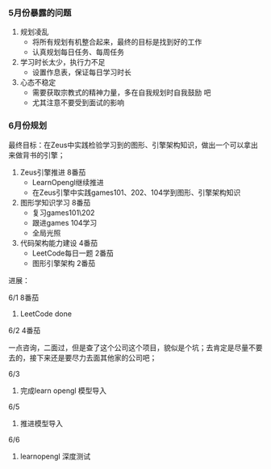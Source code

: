### 5月份暴露的问题

1. 规划凌乱
   - 将所有规划有机整合起来，最终的目标是找到好的工作
   - 认真规划每日任务、每周任务
2. 学习时长太少，执行力不足
   - 设置作息表，保证每日学习时长
3. 心态不稳定
   - 需要获取宗教式的精神力量，多在自我规划时自我鼓励 吧
   - 尤其注意不要受到面试的影响

### 6月份规划

最终目标：在Zeus中实践检验学习到的图形、引擎架构知识，做出一个可以拿出来做背书的引擎；

1. Zeus引擎推进  8番茄
   - LearnOpengl继续推进
   - 在Zeus引擎中实践games101、202、104学到图形、引擎架构知识
2. 图形学知识学习   8番茄
   - 复习games101\202
   - 跟进games 104学习
   - 全局光照
3. 代码架构能力建设  4番茄
   - LeetCode每日一题  2番茄
   - 图形引擎架构   2番茄

进展：

6/1  8番茄

1.  LeetCode done

6/2  4番茄

​	一点咨询，二面过，但是查了这个公司这个项目，貌似是个坑；去肯定是尽量不要去的，接下来还是要尽力去面其他家的公司吧；

6/3 

1. 完成learn opengl 模型导入

6/5	

1. 推进模型导入

6/6

1. learnopengl 深度测试

   

​	